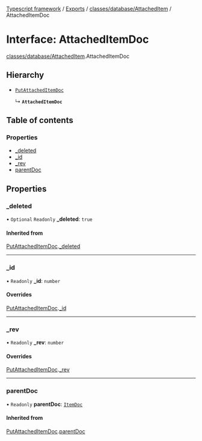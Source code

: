 [Typescript framework](../index.md) / [Exports](../modules.md) / [classes/database/AttachedItem](../modules/classes_database_AttachedItem.md) / AttachedItemDoc

# Interface: AttachedItemDoc

[classes/database/AttachedItem](../modules/classes_database_AttachedItem.md).AttachedItemDoc

## Hierarchy

- [`PutAttachedItemDoc`](classes_database_AttachedItem.PutAttachedItemDoc.md)

  ↳ **`AttachedItemDoc`**

## Table of contents

### Properties

- [\_deleted](classes_database_AttachedItem.AttachedItemDoc.md#_deleted)
- [\_id](classes_database_AttachedItem.AttachedItemDoc.md#_id)
- [\_rev](classes_database_AttachedItem.AttachedItemDoc.md#_rev)
- [parentDoc](classes_database_AttachedItem.AttachedItemDoc.md#parentdoc)

## Properties

### \_deleted

• `Optional` `Readonly` **\_deleted**: ``true``

#### Inherited from

[PutAttachedItemDoc](classes_database_AttachedItem.PutAttachedItemDoc.md).[_deleted](classes_database_AttachedItem.PutAttachedItemDoc.md#_deleted)

___

### \_id

• `Readonly` **\_id**: `number`

#### Overrides

[PutAttachedItemDoc](classes_database_AttachedItem.PutAttachedItemDoc.md).[_id](classes_database_AttachedItem.PutAttachedItemDoc.md#_id)

___

### \_rev

• `Readonly` **\_rev**: `number`

#### Overrides

[PutAttachedItemDoc](classes_database_AttachedItem.PutAttachedItemDoc.md).[_rev](classes_database_AttachedItem.PutAttachedItemDoc.md#_rev)

___

### parentDoc

• `Readonly` **parentDoc**: [`ItemDoc`](classes_database_Item.ItemDoc.md)

#### Inherited from

[PutAttachedItemDoc](classes_database_AttachedItem.PutAttachedItemDoc.md).[parentDoc](classes_database_AttachedItem.PutAttachedItemDoc.md#parentdoc)
